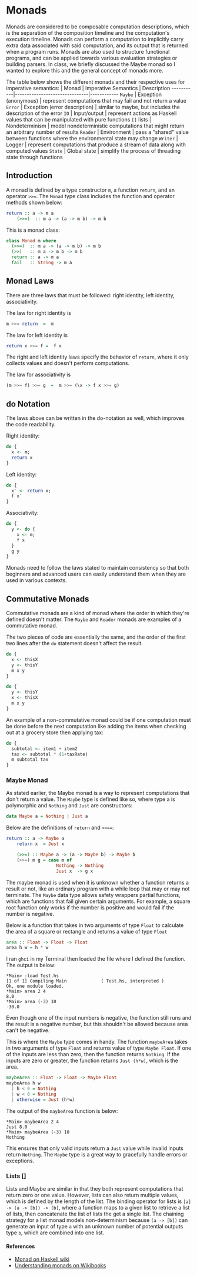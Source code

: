 # Monads

Monads are considered to be composable computation descriptions, which is the separation of the composition timeline and the computation's execution timeline. Monads can perform a computation to implicitly carry extra data associated with said computation, and its output that is returned when a program runs. Monads are also used to structure functional programs, and can be applied towards various evaluation strategies or building parsers. In class, we briefly discussed the Maybe monad so I wanted to explore this and the general concept of monads more.

The table below shows the different monads and their respective uses for imperative semantics:
| Monad    | Imperative Semantics          | Description
-----------|-------------------------------|------------
`Maybe`    | Exception (anonymous)         | represent computations that may fail and not return a value
`Error`    | Exception (error description) | similar to maybe, but includes the description of the error
`IO`       | Input/output                  | represent actions as Haskell values that can be manipulated with pure functions
`[]` lists | Nondeterminism                | model nondeterministic computations that might return an arbitrary number of results
`Reader`   | Environment                   | pass a "shared" value between functions where the environmental state may change
`Writer`   | Logger                        | represent computations that produce a stream of data along with computed values
`State`    | Global state                  | simplify the process of threading state through functions

## Introduction

A monad is defined by a type constructor `m`, a function `return`, and an operator `>>=`. The `Monad` type class includes the function and operator methods shown below:
```Haskell
return :: a -> m a
    (>>=)  :: m a -> (a -> m b) -> m b
```

This is a monad class:
```Haskell
class Monad m where
  (>>=)  :: m a -> (a -> m b) -> m b
  (>>)   :: m a -> m b -> m b
  return :: a -> m a
  fail   :: String -> m a
```

## Monad Laws
There are three laws that must be followed: right identity, left identity, associativity.

The law for right identity is
```Haskell
m >>= return  =  m
```

The law for left identity is
```Haskell
return x >>= f =  f x
```

The right and left identity laws specify the behavior of `return`, where it only collects values and doesn't perform computations.

The law for associativity is
```Haskell
(m >>= f) >>= g  =  m >>= (\x -> f x >>= g)
```

## do Notation
The laws above can be written in the do-notation as well, which improves the code readability.

Right identity:
```Haskell
do {
  x <- m;
  return x
}
```

Left identity:
```Haskell
do {
  x′ <- return x;
  f x′
}
```

Associativity:
```Haskell
do {
  y <- do {
    x <- m;
    f x
  }
  g y
}
```

Monads need to follow the laws stated to maintain consistency so that both beginners and advanced users can easily understand them when they are used in various contexts.

## Commutative Monads
Commutative monads are a kind of monad where the order in which they're defined doesn't matter. The `Maybe` and `Reader` monads are examples of a commutative monad.

The two pieces of code are essentially the same, and the order of the first two lines after the `do` statement doesn't affect the result.
```Haskell
do {
  x <- thisX
  y <- thisY
  m x y
}
```

```Haskell
do {
  y <- thisY
  x <- thisX
  m x y
}
```

An example of a non-commutative monad could be if one computation must be done before the next computation like adding the items when checking out at a grocery store then applying tax:
```Haskell
do {
  subtotal <- item1 + item2
  tax <- subtotal * (1+taxRate)
  m subtotal tax
}
```

### Maybe Monad
As stated earlier, the Maybe monad is a way to represent computations that don't return a value.
The `Maybe` type is defined like so, where type a is polymorphic and `Nothing` and `Just` are constructors:
```Haskell
data Maybe a = Nothing | Just a
```

Below are the definitions of `return` and `>>==`:
```Haskell
return :: a -> Maybe a
    return x  = Just x

    (>>=) :: Maybe a -> (a -> Maybe b) -> Maybe b
    (>>=) m g = case m of
                   Nothing -> Nothing
                   Just x  -> g x
```

The maybe monad is used when it is unknown whether a function returns a result or not, like an ordinary program with a while loop that may or may not terminate. The `Maybe` data type allows safety wrappers partial functions, which are functions that fail given certain arguments. For example, a square root function only works if the number is positive and would fail if the number is negative.

Below is a function that takes in two arguments of type `Float` to calculate the area of a square or rectangle and returns a value of type `Float`
```Haskell
area :: Float -> Float -> Float
area h w = h * w
```

I ran `ghci` in my Terminal then loaded the file where I defined the function. The output is below:
```
*Main> :load Test.hs
[1 of 1] Compiling Main             ( Test.hs, interpreted )
Ok, one module loaded.
*Main> area 2 4
8.0
*Main> area (-3) 10
-30.0
```

Even though one of the input numbers is negative, the function still runs and the result is a negative number, but this shouldn't be allowed because area can't be negative.

This is where the `Maybe` type comes in handy. The function `maybeArea` takes in two arguments of type `Float` and returns value of type `Maybe Float`. If one of the inputs are less than zero, then the function returns `Nothing`. If the inputs are zero or greater, the function returns `Just (h*w)`, which is the area.
```Haskell
maybeArea :: Float -> Float -> Maybe Float
maybeArea h w
  | h < 0 = Nothing
  | w < 0 = Nothing
  | otherwise = Just (h*w)
```

The output of the `maybeArea` function is below:
```
*Main> maybeArea 2 4
Just 8.0
*Main> maybeArea (-3) 10
Nothing
```
This ensures that only valid inputs return a `Just` value while invalid inputs return `Nothing`.
The `Maybe` type is a great way to gracefully handle errors or exceptions.

### Lists []
Lists and Maybe are similar in that they both represent computations that return zero or one value. However, lists can also return multiple values, which is defined by the length of the list. The binding operator for lists is `[a] -> (a -> [b]) -> [b]`, where a function maps to a given list to retrieve a list of lists, then concatenate the list of lists the get a single list. The chaining strategy for a list monad models non-determinism because `(a -> [b])` can generate an input of type `a` with an unknown number of potential outputs type `b`, which are combined into one list.

#### References
- [Monad on Haskell wiki](https://wiki.haskell.org/Monad)
- [Understanding monads on Wikibooks](https://en.wikibooks.org/wiki/Haskell/Understanding_monads)
